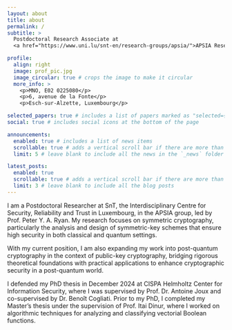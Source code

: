 ```yaml
---
layout: about
title: about
permalink: /
subtitle: >
  Postdoctoral Research Associate at
  <a href="https://www.uni.lu/snt-en/research-groups/apsia/">APSIA Research Group</a>

profile:
  align: right
  image: prof_pic.jpg
  image_circular: true # crops the image to make it circular
  more_info: >
    <p>MNO, E02 0225080</p>
    <p>6, avenue de la Fonte</p>
    <p>Esch-sur-Alzette, Luxembourg</p>

selected_papers: true # includes a list of papers marked as "selected={true}"
social: true # includes social icons at the bottom of the page

announcements:
  enabled: true # includes a list of news items
  scrollable: true # adds a vertical scroll bar if there are more than 3 news items
  limit: 5 # leave blank to include all the news in the `_news` folder

latest_posts:
  enabled: true
  scrollable: true # adds a vertical scroll bar if there are more than 3 new posts items
  limit: 3 # leave blank to include all the blog posts
---
```


I am a Postdoctoral Researcher at SnT, the Interdisciplinary Centre for Security, Reliability and Trust in Luxembourg, in the APSIA group, led by Prof. Peter Y. A. Ryan. My research focuses on symmetric cryptography, particularly the analysis and design of symmetric-key schemes that ensure high security in both classical and quantum settings.

With my current position, I am also expanding my work into post-quantum cryptography in the context of public-key cryptography, bridging rigorous theoretical foundations with practical applications to enhance cryptographic security in a post-quantum world.

I defended my PhD thesis in December 2024 at CISPA Helmholtz Center for Information Security, where I was supervised by Prof. Dr. Antoine Joux and co-supervised by Dr. Benoît Cogliati. Prior to my PhD, I completed my Master’s thesis under the supervision of Prof. Itai Dinur, where I worked on algorithmic techniques for analyzing and classifying vectorial Boolean functions.
